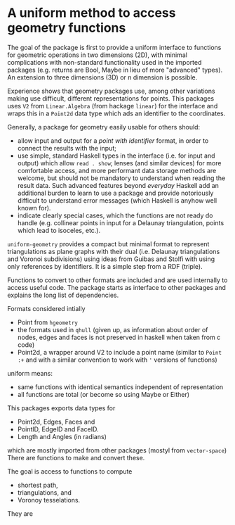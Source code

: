 # A uniform method to access geometry functions

The goal of the package is first to provide a uniform interface to 
functions for geometric operations in two dimensions (2D), with minimal complications with non-standard functionality used in the imported packages (e.g. returns are Bool, Maybe in lieu of more "advanced" types).
An extension to three dimensions (3D) or n dimension is possible.

Experience shows that geometry packages use, among other variations making use difficult,  different representations for points. This packages uses `V2` from `Linear.Algebra` (from hackage `linear`) for the interface and wraps this in a `Point2d` data type which ads an identifier to the coordinates.

Generally, a package for geometry easily usable for others should:

- allow input and output for a _point with identifier_ format, in order to connect the results with the input;
- use simple, standard Haskell types in the interface (i.e. for input and output) which allow `read . show`; lenses (and similar devices) for more comfortable access, and more performant data storage methods are welcome, but should not be mandatory to understand when reading the result data. Such advanced features beyond _everyday_ Haskell add an additional burden to learn to use a package and provide notoriously difficult to understand error messages (which Haskell is anyhow well known for). 
- indicate clearly special cases, which the functions are not ready do handle (e.g. collinear points in input for a Delaunay triangulation, points which lead to isoceles, etc.).

`uniform-geometry` provides a compact but minimal format to represent triangulations as plane graphs with their dual (i.e. Delaunay triangulations and Voronoi subdivisions) using ideas from Guibas and Stolfi with using only references by identifiers. It is a simple step from a RDF (triple). 

Functions to convert to other formats are included and are used internally to access useful code. The package starts as interface to other packages and explains the long list of dependencies. 

Formats considered intially
- Point from `hgeometry` 
- the formats used in `qhull` (given up, as information about order of nodes, edges and faces is not preserved in haskell when taken from c code)
- Point2d, a wrapper around V2 to include a point name (similar to `Point :+` and with a similar convention to work with `'` versions of functions)



uniform means:
- same functions with identical semantics independent of representation
- all functions are total (or become so using Maybe or Either)

This packages exports data types for 
- Point2d, Edges, Faces and 
- PointID, EdgeID and FaceID.
- Length and Angles (in radians)

which are mostly imported from other packages (mostyl from `vector-space`)
There are functions to make and convert these.

The goal is access to functions to compute
- shortest path,
- triangulations, and 
- Voronoy tesselations. 

They are 
